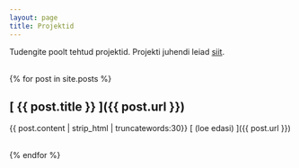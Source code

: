 ```yaml
---
layout: page
title: Projektid
---
```


Tudengite poolt tehtud projektid. Projekti juhendi leiad [siit](http://andmeteadus.github.io/2015/projekt_juhend/).
<br><br>

{% for post in site.posts %}
## [ {{ post.title }} ]({{ post.url }})
  {{ post.content | strip_html | truncatewords:30}}
  [ (loe edasi) ]({{ post.url }})
  <br><br>
  
{% endfor %}
